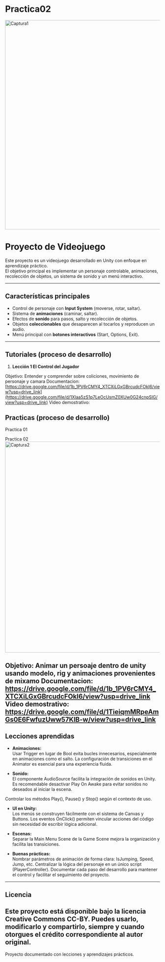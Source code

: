 # Practica02

<img width="1215" height="679" alt="Captura1" src="https://github.com/user-attachments/assets/bfc10e02-e986-45f4-ab7f-3ea3f7cf4c83" />


# Proyecto de Videojuego

Este proyecto es un videojuego desarrollado en Unity con enfoque en aprendizaje práctico.  
El objetivo principal es implementar un personaje controlable, animaciones, recolección de objetos, un sistema de sonido y un menú interactivo.

---

##  Características principales
- Control de personaje con **Input System** (moverse, rotar, saltar).
- Sistema de **animaciones** (caminar, saltar).
- Efectos de **sonido** para pasos, salto y recolección de objetos.
- Objetos **coleccionables** que desaparecen al tocarlos y reproducen un audio.
- Menú principal con **botones interactivos** (Start, Options, Exit).

---

##  Tutoriales (proceso de desarrollo)

1. **Lección 1 El Control del Jugador**
   
Objetivo: Entender y comprender sobre coliciones, movimiento de personaje y camara
Documentacion: [https://drive.google.com/file/d/1b_1PV6rCMY4_XTCXiLGxGBrcudcFOkI6/view?usp=drive_link](https://drive.google.com/file/d/1Xlaa5zS1p7LeOcUsmZ0XUw0G24cnpSIG/view?usp=drive_link)
Video demostrativo: 


   
##  Practicas (proceso de desarrollo)

Practica 01

Practica 02
<img width="1214" height="684" alt="Captura2" src="https://github.com/user-attachments/assets/5122b5ad-7db3-4b91-b5b6-ebaa1e59ebe6" />

Objetivo: Animar un persoaje dentro de unity usando modelo, rig y animaciones provenientes de mixamo
Documentacion: https://drive.google.com/file/d/1b_1PV6rCMY4_XTCXiLGxGBrcudcFOkI6/view?usp=drive_link
Video demostrativo: https://drive.google.com/file/d/1TieiqmMRpeAmGs0E6FwfuzUww57KlB-w/view?usp=drive_link
---

##  Lecciones aprendidas

- **Animaciones:**  
  Usar Trigger en lugar de Bool evita bucles innecesarios, especialmente en animaciones como el salto.
  La configuración de transiciones en el Animator es esencial para una experiencia fluida.

- **Sonido:**  
  El componente AudioSource facilita la integración de sonidos en Unity.
Es recomendable desactivar Play On Awake para evitar sonidos no deseados al iniciar la escena.

Controlar los métodos Play(), Pause() y Stop() según el contexto de uso.

- **UI en Unity:**  
  Los menús se construyen fácilmente con el sistema de Canvas y Buttons.
  Los eventos OnClick() permiten vincular acciones del código sin necesidad de escribir lógica adicional.  

- **Escenas:**  
  Separar la Main Menu Scene de la Game Scene mejora la organización y facilita las transiciones.

- **Buenas prácticas:**  
  Nombrar parámetros de animación de forma clara: IsJumping, Speed, Jump, etc.
  Centralizar la lógica del personaje en un único script (PlayerController).
  Documentar cada paso del desarrollo para mantener el control y facilitar el seguimiento del proyecto.

---

##  Licencia
Este proyecto está disponible bajo la licencia Creative Commons CC-BY.
Puedes usarlo, modificarlo y compartirlo, siempre y cuando otorgues el crédito correspondiente al autor original.
---
 Proyecto documentado con lecciones y aprendizajes prácticos.  
